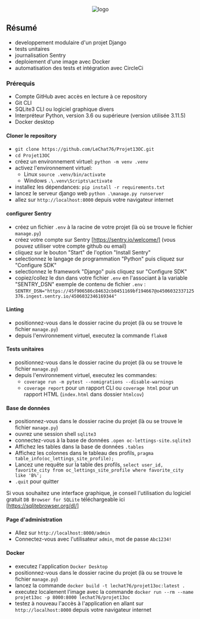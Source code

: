<p align="center">
    <img alt="logo" src="https://github.com/LeChat76/Projet13OC/assets/119883313/9b12a59f-24e7-47bb-b4d2-0d3bf2681cff">
</p>

## Résumé

- developpement modulaire d'un projet Django
- tests unitaires
- journalisation Sentry
- deploiement d'une image avec Docker
- automatisation des tests et intégration avec CircleCi

### Prérequis

- Compte GitHub avec accès en lecture à ce repository
- Git CLI
- SQLite3 CLI ou logiciel graphique divers
- Interpréteur Python, version 3.6 ou supérieure (version utilisée 3.11.5)
- Docker desktop

#### Cloner le repository

- `git clone https://github.com/LeChat76/Projet13OC.git`
- `cd Projet13OC`  
- créez un environnement virtuel: `python -m venv .venv`  
- activez l'environnement virtuel:
  - Linux `source .venv/bin/activate`  
  - Windows `.\.venv\Scripts\activate` 
- installez les dépendances: `pip install -r requirements.txt` 
- lancez le serveur django web `python .\manage.py runserver`
- allez sur `http://localhost:8000` depuis votre navigateur internet

#### configurer Sentry

- créez un fichier `.env` à la racine de votre projet (là où se trouve le fichier `manage.py`)
- créez votre compte sur Sentry [https://sentry.io/welcome/] (vous pouvez utiliser votre compte github ou email)
- cliquez sur le bouton "Start" de l'option "Install Sentry"
- selectionnez le langage de programmation "Python" puis cliquez sur "Configure SDK"
- selectionnez le framework "Django" puis cliquez sur "Configure SDK"
- copiez/collez le dsn dans votre fichier `.env` en l'associant à la variable "SENTRY_DSN"
exemple  de contenu de fichier `.env` : `SENTRY_DSN="https://45f906586c84632cb0451169bf194667@o4506032337125376.ingest.sentry.io/4506032346169344"`

#### Linting

- positionnez-vous dans le dossier racine du projet (là ou se trouve le fichier `manage.py`)  
- depuis l'environnement virtuel, executez la commande `flake8`  

#### Tests unitaires

- positionnez-vous dans le dossier racine du projet (là ou se trouve le fichier `manage.py`)   
- depuis l'environnement virtuel, executez les commandes:
  - `coverage run -m pytest --nomigrations --disable-warnings`
  - `coverage report` pour un rapport CLI ou `coverage html` pour un rapport HTML (`index.html` dans dossier `htmlcov`)

#### Base de données

- positionnez-vous dans le dossier racine du projet (là ou se trouve le fichier `manage.py`)
- ouvrez une session shell `sqlite3`
- connectez-vous à la base de données `.open oc-lettings-site.sqlite3`
- Affichez les tables dans la base de données `.tables`
- Affichez les colonnes dans le tableau des profils, `pragma table_info(oc_lettings_site_profile);`
- Lancez une requête sur la table des profils, `select user_id, favorite_city from oc_lettings_site_profile where favorite_city like 'B%';`
- `.quit` pour quitter

Si vous souhaitez une interface graphique, je conseil l'utilisation du logiciel gratuit `DB Browser for SQLite` téléchargeable ici [https://sqlitebrowser.org/dl/]

#### Page d'administration

- Allez sur `http://localhost:8000/admin`
- Connectez-vous avec l'utilisateur `admin`, mot de passe `Abc1234!`

#### Docker

- executez l'application `Docker Desktop`
- positionnez-vous dans le dossier racine du projet (là ou se trouve le fichier `manage.py`)
- lancez la commande `docker build -t lechat76/projet13oc:latest .`
- executez localement l'image avec la commande `docker run --rm --name projet13oc -p 8000:8000 lechat76/projet13oc`
- testez à nouveau l'accès à l'application en allant sur `http://localhost:8000` depuis votre navigateur internet
